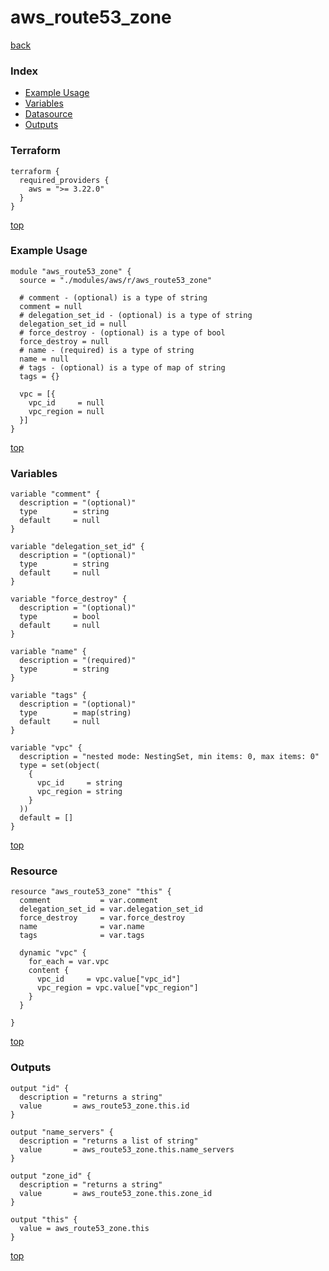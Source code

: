 # aws_route53_zone

[back](../aws.md)

### Index

- [Example Usage](#example-usage)
- [Variables](#variables)
- [Datasource](#datasource)
- [Outputs](#outputs)

### Terraform

```hcl
terraform {
  required_providers {
    aws = ">= 3.22.0"
  }
}
```

[top](#index)

### Example Usage

```hcl
module "aws_route53_zone" {
  source = "./modules/aws/r/aws_route53_zone"

  # comment - (optional) is a type of string
  comment = null
  # delegation_set_id - (optional) is a type of string
  delegation_set_id = null
  # force_destroy - (optional) is a type of bool
  force_destroy = null
  # name - (required) is a type of string
  name = null
  # tags - (optional) is a type of map of string
  tags = {}

  vpc = [{
    vpc_id     = null
    vpc_region = null
  }]
}
```

[top](#index)

### Variables

```hcl
variable "comment" {
  description = "(optional)"
  type        = string
  default     = null
}

variable "delegation_set_id" {
  description = "(optional)"
  type        = string
  default     = null
}

variable "force_destroy" {
  description = "(optional)"
  type        = bool
  default     = null
}

variable "name" {
  description = "(required)"
  type        = string
}

variable "tags" {
  description = "(optional)"
  type        = map(string)
  default     = null
}

variable "vpc" {
  description = "nested mode: NestingSet, min items: 0, max items: 0"
  type = set(object(
    {
      vpc_id     = string
      vpc_region = string
    }
  ))
  default = []
}
```

[top](#index)

### Resource

```hcl
resource "aws_route53_zone" "this" {
  comment           = var.comment
  delegation_set_id = var.delegation_set_id
  force_destroy     = var.force_destroy
  name              = var.name
  tags              = var.tags

  dynamic "vpc" {
    for_each = var.vpc
    content {
      vpc_id     = vpc.value["vpc_id"]
      vpc_region = vpc.value["vpc_region"]
    }
  }

}
```

[top](#index)

### Outputs

```hcl
output "id" {
  description = "returns a string"
  value       = aws_route53_zone.this.id
}

output "name_servers" {
  description = "returns a list of string"
  value       = aws_route53_zone.this.name_servers
}

output "zone_id" {
  description = "returns a string"
  value       = aws_route53_zone.this.zone_id
}

output "this" {
  value = aws_route53_zone.this
}
```

[top](#index)